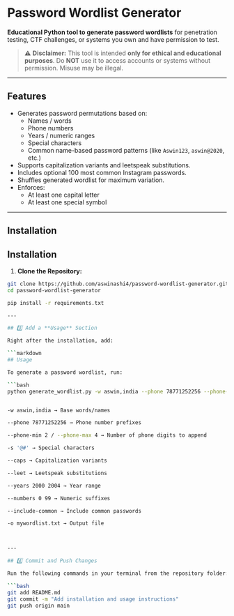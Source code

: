 # Password Wordlist Generator

**Educational Python tool to generate password wordlists** for penetration testing, CTF challenges, or systems you own and have permission to test.  

> ⚠️ **Disclaimer:** This tool is intended **only for ethical and educational purposes**. Do **NOT** use it to access accounts or systems without permission. Misuse may be illegal.

---

## Features

- Generates password permutations based on:
  - Names / words
  - Phone numbers
  - Years / numeric ranges
  - Special characters
  - Common name-based password patterns (like `Aswin123`, `aswin@2020`, etc.)
- Supports capitalization variants and leetspeak substitutions.
- Includes optional 100 most common Instagram passwords.
- Shuffles generated wordlist for maximum variation.
- Enforces:
  - At least one capital letter
  - At least one special symbol

---

## Installation

## Installation

1. **Clone the Repository:**

```bash
git clone https://github.com/aswinashi4/password-wordlist-generator.git
cd password-wordlist-generator

pip install -r requirements.txt

---

## 3️⃣ Add a **Usage** Section

Right after the installation, add:

```markdown
## Usage

To generate a password wordlist, run:

```bash
python generate_wordlist.py -w aswin,india --phone 78771252256 --phone-min 2 --phone-max 4 -s '@#' --caps --leet --years 2000 2004 --numbers 0 99 --include-common -o mywordlist.txt


-w aswin,india → Base words/names

--phone 78771252256 → Phone number prefixes

--phone-min 2 / --phone-max 4 → Number of phone digits to append

-s '@#' → Special characters

--caps → Capitalization variants

--leet → Leetspeak substitutions

--years 2000 2004 → Year range

--numbers 0 99 → Numeric suffixes

--include-common → Include common passwords

-o mywordlist.txt → Output file



---

## 4️⃣ Commit and Push Changes

Run the following commands in your terminal from the repository folder:

```bash
git add README.md
git commit -m "Add installation and usage instructions"
git push origin main
